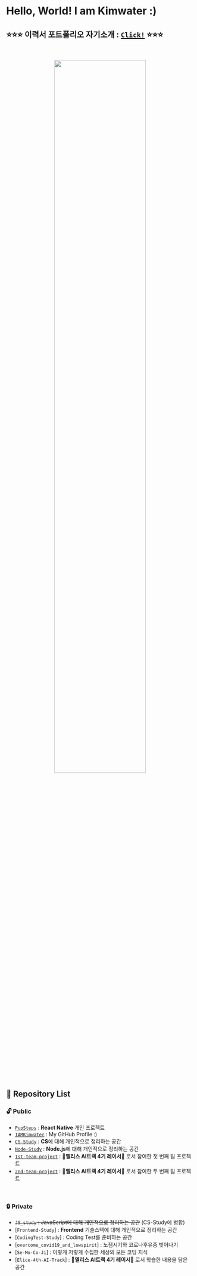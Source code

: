 # **Hello, World! I am Kimwater :)**
## ⭐⭐⭐ **이력서 포트폴리오 자기소개** : [`Click!`](https://iamkimwater.notion.site/5e08ba8d0c234181ba111da054f1b9a9?pvs=4) ⭐⭐⭐

<br>

<p align="center">
	<img src="https://user-images.githubusercontent.com/97582839/177119073-08bcfb2f-ff3c-4fab-8d5b-428f810a296b.jpg" width="70%">
</p>

## 📌 **Repository List**

### 🔓 **Public**
- [`PupSteps`](https://github.com/iamkimwater/PupSteps) : **React Native** 개인 프로젝트
- [`IAMKimwater`](https://github.com/iamkimwater/IAMKimwater.git) : My GitHub Profile :)
- [`CS-Study`](https://github.com/iamkimwater/CS-Study.git) : **CS**에 대해 개인적으로 정리하는 공간
- [`Node-Study`](https://github.com/iamkimwater/Node-Study) : **Node.js**에 대해 개인적으로 정리하는 공간
- [`1st-team-project`](https://github.com/iamkimwater/1st-team-project.git) : 🐰**엘리스 AI트랙 4기 레이서**🏁 로서 참여한 첫 번째 팀 프로젝트
- [`2nd-team-project`](https://github.com/iamkimwater/2nd-team-project.git) : 🐰**엘리스 AI트랙 4기 레이서**🏁 로서 참여한 두 번째 팀 프로젝트


<br>

### 🔒 **Private**
- ~~`JS_study` : JavaScript에 대해 개인적으로 정리하는 공간~~ (CS-Study에 병합)
- [`Frontend-Study`] : **Frontend** 기술스택에 대해 개인적으로 정리하는 공간
- [`CodingTest-Study`] : Coding Test를 준비하는 공간
- [`overcome_covid19_and_lowspirit`] : 노잼시기와 코로나후유증 벗어나기
- [`Se-Mo-Co-Ji`] : 이렇게 저렇게 수집한 세상의 모든 코딩 지식
- [`Elice-4th-AI-Track`] : 🐰**엘리스 AI트랙 4기 레이서**🏁 로서 학습한 내용을 담은 공간
